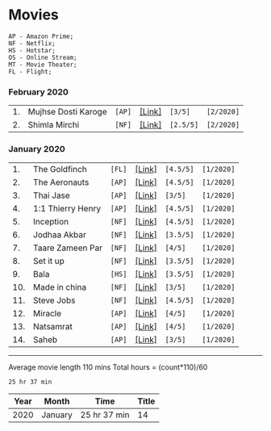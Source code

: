# Movies
```
AP - Amazon Prime;
NF - Netflix;
HS - Hotstar;
OS - Online Stream;
MT - Movie Theater;
FL - Flight;
```

### February 2020
|   |   |   |   |   |   |
|---|---|---|---|---|---|
|1. | Mujhse Dosti Karoge|`[AP]`|[[Link]](https://www.imdb.com/title/tt0272736/)|`[3/5]`|`[2/2020]`|
|2. | Shimla Mirchi|`[NF]`|[[Link]](https://www.imdb.com/title/tt4486148/)|`[2.5/5]`|`[2/2020]`|



### January 2020
|   |   |   |   |   |   |
|---|---|---|---|---|---|
|1. | The Goldfinch|```[FL]```|[[Link]](https://www.imdb.com/title/tt3864056)|```[4.5/5]```|```[1/2020]```|
|2. | The Aeronauts|```[AP]```|[[Link]](https://www.imdb.com/title/tt6141246/)|```[4.5/5]```|```[1/2020]```|
|3. | Thai Jase|```[AP]```|[[Link]](https://www.imdb.com/title/tt5545568/)|```[3/5]```|```[1/2020]```|
|4. | 1:1 Thierry Henry|```[AP]```|[[Link]](https://www.imdb.com/title/tt2616068/)|```[4.5/5]```|```[1/2020]```|
|5. | Inception|```[NF]```|[[Link]](https://www.imdb.com/title/tt1375666/)|```[4.5/5]```|```[1/2020]```|
|6. | Jodhaa Akbar|```[NF]```|[[Link]](https://www.imdb.com/title/tt0449994/)|```[3.5/5]```|```[1/2020]```|
|7. | Taare Zameen Par|```[NF]```|[[Link]](https://www.imdb.com/title/tt0986264/)|```[4/5]```|```[1/2020]```|
|8. | Set it up|```[NF]```|[[Link]](https://www.imdb.com/title/tt5304992/)|```[3.5/5]```|```[1/2020]```|
|9. | Bala|```[HS]```|[[Link]](https://www.imdb.com/title/tt9420648/)|```[3.5/5]```|```[1/2020]```|
|10.| Made in china|```[NF]```|[[Link]](https://www.imdb.com/title/tt8983180/)|```[3/5]```|```[1/2020]```|
|11.| Steve Jobs|```[NF]```|[[Link]](https://www.imdb.com/title/tt2080374/)|```[4.5/5]```|```[1/2020]```|
|12.| Miracle|```[AP]```|[[Link]](https://www.imdb.com/title/tt0349825/)|```[4/5]```|```[1/2020]```|
|13.| Natsamrat|```[AP]```|[[Link]](https://www.imdb.com/title/tt10428316/)|```[4/5]```|```[1/2020]```|
|14.| Saheb|```[AP]```|[[Link]](https://www.imdb.com/title/tt9531094/)|```[3/5]```|```[1/2020]```|

---
Average movie length 110 mins
Total hours = (count*110)/60 
```
25 hr 37 min
```

<!-- Template 
| | Name|```[]```|[[]]()|```[/5]```|```[/]```|
-->


| Year  | Month | Time | Title |
|---|---|---|---|
| 2020  | January | 25 hr 37 min  | 14 |

